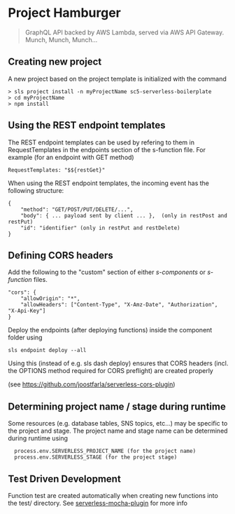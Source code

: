 # Project Hamburger

> GraphQL API backed by AWS Lambda, served via AWS API Gateway. Munch, Munch, Munch...

## Creating new project

A new project based on the project template is initialized with the command

```
> sls project install -n myProjectName sc5-serverless-boilerplate
> cd myProjectName
> npm install
```

## Using the REST endpoint templates

The REST endpoint templates can be used by refering to them in RequestTemplates in the endpoints section of the s-function file.
For example (for an endpoint with GET method)

```
RequestTemplates: "$${restGet}"
```

When using the REST endpoint templates, the incoming event has the following structure:
```
{
    "method": "GET/POST/PUT/DELETE/...",
    "body": { ... payload sent by client ... },  (only in restPost and restPut)
    "id": "identifier" (only in restPut and restDelete)
}
```

## Defining CORS headers

Add the following to the "custom" section of either _s-components_ or _s-function_ files.

```
"cors": {
    "allowOrigin": "*",
    "allowHeaders": ["Content-Type", "X-Amz-Date", "Authorization", "X-Api-Key"]
}
```

Deploy the endpoints (after deploying functions) inside the component folder using
```
sls endpoint deploy --all
```
Using this (instead of e.g. sls dash deploy) ensures that CORS headers (incl. the OPTIONS method
required for CORS preflight) are created properly

(see https://github.com/joostfarla/serverless-cors-plugin)

## Determining project name / stage during runtime

Some resources (e.g. database tables, SNS topics, etc...) may be specific to the project and stage.
The project name and stage name can be determined during runtime using
```
  process.env.SERVERLESS_PROJECT_NAME (for the project name)
  process.env.SERVERLESS_STAGE (for the project stage)
```

## Test Driven Development

Function test are created automatically when creating new functions into the test/ directory.
See [serverless-mocha-plugin](https://github.com/SC5/serverless-mocha-plugin) for more info
